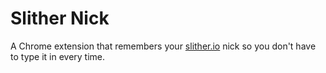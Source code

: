Slither Nick
============

A Chrome extension that remembers your [slither.io](http://slither.io) nick so you don't have to type it in every time.
